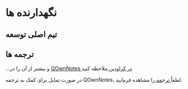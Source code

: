 # نگهدارنده ها

## تیم اصلی توسعه

<ProfileCard name="Patrizio Bekerle" img="https://www.gravatar.com/avatar/de150011c0b0eb1047c64e0387a252b9?s=164" backgroundImg="/screenshots/screenshot-darkmode.png" functions="Author" github="pbek" keybase="pbek" />

<ProfileCard name="Waqar Ahmed" img="https://www.gravatar.com/avatar/906b60ea647baf206f452687d1de8ba0?s=164" backgroundImg="/screenshots/screenshot-darkmode.png" functions="Highlighting, Spellchecker, Speed improvements, …" github="Waqar144" />

## ترجمه ها

<ProfileCard name="Amy Lang" img="https://secure.gravatar.com/avatar/3dc87f329e6146780ea72c79db9c5b57" backgroundImg="/screenshots/screenshot-darkmode.png" functions="Head of translation" crowdin="rawfreeamy" />

…و بیشتر از آن را در [ QOwnNotes در کراودین ](https://crowdin.com/project/qownnotes/activity_stream)ملاحظه کنید

در صورت تمایل برای کمک به ترجمه QOwnNotes، لطفاً[ ترجمه ](translation.md) را مشاهده فرمایید.
